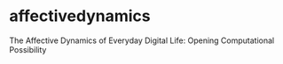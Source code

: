 # affectivedynamics
 The Affective Dynamics of Everyday Digital Life: Opening Computational Possibility
